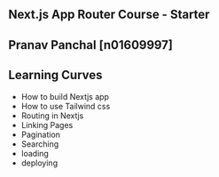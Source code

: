 ## Next.js App Router Course - Starter

## Pranav Panchal [n01609997]

## Learning Curves

- How to build Nextjs app
- How to use Tailwind css
- Routing in Nextjs
- Linking Pages
- Pagination
- Searching
- loading
- deploying
